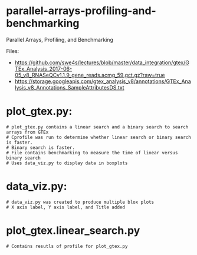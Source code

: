 # parallel-arrays-profiling-and-benchmarking
Parallel Arrays, Profiling, and Benchmarking

Files:
- https://github.com/swe4s/lectures/blob/master/data_integration/gtex/GTEx_Analysis_2017-06-05_v8_RNASeQCv1.1.9_gene_reads.acmg_59.gct.gz?raw=true
- https://storage.googleapis.com/gtex_analysis_v8/annotations/GTEx_Analysis_v8_Annotations_SampleAttributesDS.txt


# plot_gtex.py:
    # plot_gtex.py contains a linear search and a binary search to search arrays from GTEx
    # Cprofile was run to determine whether linear search or binary search is faster.
    # Binary search is faster. 
    # File contains benchmarking to measure the time of linear versus binary search
    # Uses data_viz.py to display data in boxplots
    
# data_viz.py:
    # data_viz.py was created to produce multiple blox plots
    # X axis label, Y axis label, and Title added

# plot_gtex.linear_search.py
    # Contains resutls of profile for plot_gtex.py